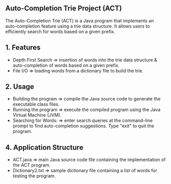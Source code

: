   ## Auto-Completion Trie Project (ACT)
  

  The Auto-Completion Trie (ACT) is a Java program that implements an auto-completion feature using a trie data structure. It allows users to efficiently search for words based on a given prefix.
  

  ## 1. Features
  - Depth First Search ⇒ insertion of words into the trie data structure & auto-completion of words based on a given prefix.
  - File I/O ⇒ loading words from a dictionary file to build the trie.
    

  ## 2. Usage
  - Building the program ⇒ compile the Java source code to generate the executable class files.
  - Running the program ⇒ execute the compiled program using the Java Virtual Machine (JVM).
  - Searching for Words: ⇒ enter search queries at the command-line prompt to find auto-completion suggestions. Type "exit" to quit the program.
    

  ## 4. Application Structure
  - ACT.java ⇒ main Java source code file containing the implementation of the ACT program.
  - Dictionary2.txt ⇒ sample dictionary file containing a list of words for testing the program.
